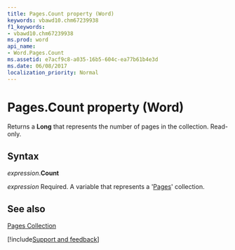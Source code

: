 ```yaml
---
title: Pages.Count property (Word)
keywords: vbawd10.chm67239938
f1_keywords:
- vbawd10.chm67239938
ms.prod: word
api_name:
- Word.Pages.Count
ms.assetid: e7acf9c8-a035-16b5-604c-ea77b61b4e3d
ms.date: 06/08/2017
localization_priority: Normal
---
```



# Pages.Count property (Word)

Returns a  **Long** that represents the number of pages in the collection. Read-only.


## Syntax

_expression_.**Count**

_expression_ Required. A variable that represents a '[Pages](Word.pages.md)' collection.


## See also


[Pages Collection](Word.pages.md)

[!include[Support and feedback](~/includes/feedback-boilerplate.md)]